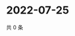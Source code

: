 # 2022-07-25

共 0 条

<!-- BEGIN WEIBO -->
<!-- 最后更新时间 Mon Jul 25 2022 01:09:14 GMT+0800 (China Standard Time) -->

<!-- END WEIBO -->
